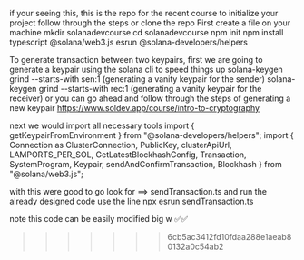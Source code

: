if your seeing this, this is the repo for the recent course 
to initialize your project follow through the steps or clone the repo
First create a file on your machine 
    mkdir solanadevcourse
    cd  solanadevcourse
    npm init 
    npm install typescript @solana/web3.js esrun @solana-developers/helpers

To generate transaction between two keypairs, first we are going to generate a keypair using the solana cli to speed things up 
    solana-keygen grind --starts-with sen:1 (generating a vanity keypair for the sender)
     solana-keygen grind --starts-with rec:1 (generating a vanity keypair for the receiver)
or you can go ahead and follow through the steps of generating a new keypair https://www.soldev.app/course/intro-to-cryptography

next we would import all necessary tools
    import { getKeypairFromEnvironment } from "@solana-developers/helpers";
    import { Connection as ClusterConnection, PublicKey, clusterApiUrl, LAMPORTS_PER_SOL, GetLatestBlockhashConfig, Transaction, SystemProgram, Keypair, sendAndConfirmTransaction, Blockhash } from "@solana/web3.js";

with this were good to go
look for ==> sendTransaction.ts and run the already designed code
    use the line 
      npx esrun sendTransaction.ts

note this code can be easily modified
big w ✅✅
>>>>>>> 6cb5ac3412fd10fdaa288e1aeab80132a0c54ab2
